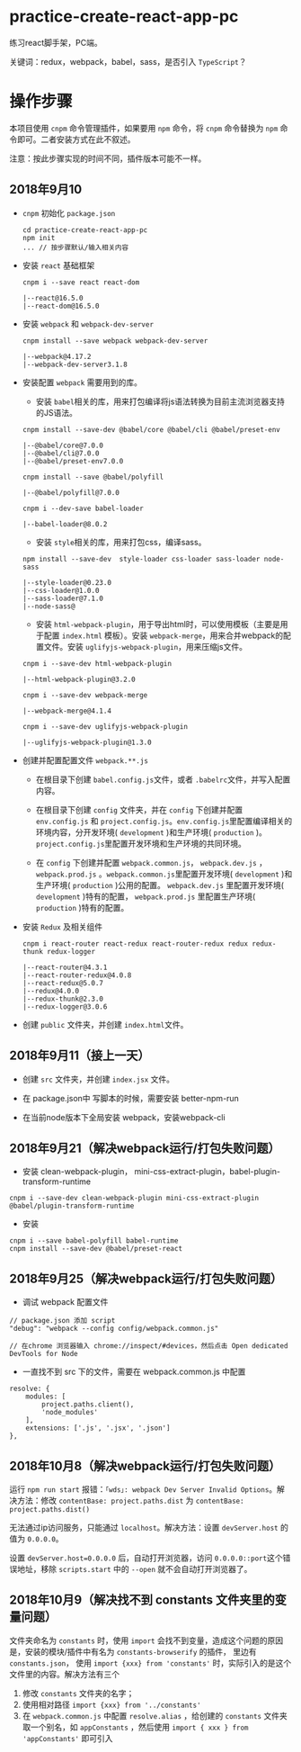 # practice-create-react-app-pc
练习react脚手架，PC端。

关键词：redux，webpack，babel，sass，是否引入 ```TypeScript```？

# 操作步骤
本项目使用 ```cnpm``` 命令管理插件，如果要用 ```npm``` 命令，将 ```cnpm``` 命令替换为 ```npm``` 命令即可。二者安装方式在此不叙述。

注意：按此步骤实现的时间不同，插件版本可能不一样。

## 2018年9月10
* ```cnpm``` 初始化 ```package.json```
    ```
    cd practice-create-react-app-pc
    npm init
    ... // 按步骤默认/输入相关内容
    ```


* 安装 ```react``` 基础框架
    ```
    cnpm i --save react react-dom

    |--react@16.5.0
    |--react-dom@16.5.0
    ```

* 安装 ```webpack``` 和 ```webpack-dev-server```
    ```
    cnpm install --save webpack webpack-dev-server

    |--webpack@4.17.2
    |--webpack-dev-server3.1.8
    ```

* 安装配置 ```webpack``` 需要用到的库。
    * 安装 ```babel```相关的库，用来打包编译将js语法转换为目前主流浏览器支持的JS语法。
    ```
    cnpm install --save-dev @babel/core @babel/cli @babel/preset-env

    |--@babel/core@7.0.0
    |--@babel/cli@7.0.0
    |--@babel/preset-env7.0.0

    cnpm install --save @babel/polyfill

    |--@babel/polyfill@7.0.0

    cnpm i --dev-save babel-loader

    |--babel-loader@8.0.2
    ```

    * 安装 ```style```相关的库，用来打包css，编译sass。
    ```
    npm install --save-dev  style-loader css-loader sass-loader node-sass 

    |--style-loader@0.23.0
    |--css-loader@1.0.0
    |--sass-loader@7.1.0
    |--node-sass@
    ```

    * 安装 ```html-webpack-plugin```，用于导出html时，可以使用模板（主要是用于配置 ```index.html``` 模板）。安装 ```webpack-merge```，用来合并webpack的配置文件。安装 ```uglifyjs-webpack-plugin```，用来压缩js文件。
    ```
    cnpm i --save-dev html-webpack-plugin

    |--html-webpack-plugin@3.2.0

    cnpm i --save-dev webpack-merge

    |--webpack-merge@4.1.4

    cnpm i --save-dev uglifyjs-webpack-plugin

    |--uglifyjs-webpack-plugin@1.3.0

    ```

* 创建并配置配置文件 ```webpack.**.js```
    * 在根目录下创建 ```babel.config.js```文件，或者 ```.babelrc```文件，并写入配置内容。

    * 在根目录下创建 ```config``` 文件夹，并在 ```config``` 下创建并配置 ```env.config.js``` 和    ```project.config.js```。```env.config.js```里配置编译相关的环境内容，分开发环境( ```development``` )和生产环境( ```production``` )。```project.config.js```里配置开发环境和生产环境的共同环境。

    * 在 ```config``` 下创建并配置 ```webpack.common.js```， ```webpack.dev.js``` ， ```webpack.prod.js``` 。```webpack.common.js```里配置开发环境( ```development``` )和生产环境( ```production``` )公用的配置。 ```webpack.dev.js``` 里配置开发环境( ```development``` )特有的配置， ```webpack.prod.js``` 里配置生产环境( ```production``` )特有的配置。

* 安装 ```Redux``` 及相关组件
    ```
    cnpm i react-router react-redux react-router-redux redux redux-thunk redux-logger

    |--react-router@4.3.1
    |--react-router-redux@4.0.8
    |--react-redux@5.0.7
    |--redux@4.0.0
    |--redux-thunk@2.3.0
    |--redux-logger@3.0.6

    ```

* 创建 ```public``` 文件夹，并创建 ```index.html```文件。

## 2018年9月11（接上一天）

* 创建 ```src``` 文件夹，并创建 ```index.jsx``` 文件。

* 在 package.json中 写脚本的时候，需要安装 better-npm-run
* 在当前node版本下全局安装 webpack，安装webpack-cli

## 2018年9月21（解决webpack运行/打包失败问题）

* 安装 clean-webpack-plugin， mini-css-extract-plugin，babel-plugin-transform-runtime
```
cnpm i --save-dev clean-webpack-plugin mini-css-extract-plugin @babel/plugin-transform-runtime
```

* 安装
```
cnpm i --save babel-polyfill babel-runtime
cnpm install --save-dev @babel/preset-react
```

## 2018年9月25（解决webpack运行/打包失败问题）

* 调试 webpack 配置文件
```
// package.json 添加 script
"debug": "webpack --config config/webpack.common.js"

// 在chrome 浏览器输入 chrome://inspect/#devices，然后点击 Open dedicated DevTools for Node
```

* 一直找不到 src 下的文件，需要在 webpack.common.js 中配置
```
resolve: {
    modules: [
        project.paths.client(),
        'node_modules'
    ],
    extensions: ['.js', '.jsx', '.json']
},
```

## 2018年10月8（解决webpack运行/打包失败问题）

运行 ```npm run start``` 报错：```｢wds｣: webpack Dev Server Invalid Options```。解决方法：修改 ```contentBase: project.paths.dist``` 为 ```contentBase: project.paths.dist()```

无法通过ip访问服务，只能通过 ```localhost```。解决方法：设置 ```devServer.host``` 的值为 ```0.0.0.0```。

设置 ```devServer.host=0.0.0.0``` 后，自动打开浏览器，访问 ```0.0.0.0::port```这个错误地址，移除 ```scripts.start``` 中的 ```--open``` 就不会自动打开浏览器了。

## 2018年10月9（解决找不到 constants 文件夹里的变量问题）

文件夹命名为 ```constants``` 时，使用 ```import``` 会找不到变量，造成这个问题的原因是，安装的模块/插件中有名为 ```constants-browserify``` 的插件， 里边有 ```constants.json```， 使用 ```import {xxx} from 'constants'``` 时，实际引入的是这个文件里的内容。解决方法有三个

1. 修改 ```constants``` 文件夹的名字；
2. 使用相对路径 ```import {xxx} from '../constants'```
3. 在 ```webpack.common.js``` 中配置 ```resolve.alias``` ，给创建的 ```constants``` 文件夹取一个别名，如 ```appConstants``` ，然后使用 ```import { xxx } from 'appConstants'``` 即可引入
